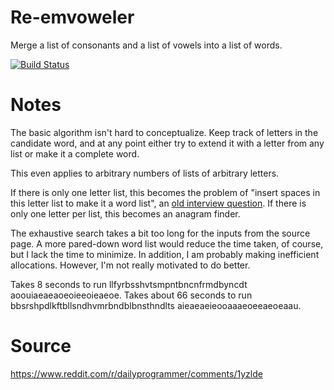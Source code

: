 # Re-emvoweler

Merge a list of consonants and a list of vowels into a list of words.

[![Build Status](https://travis-ci.org/petertseng-dp/reemvoweler.svg?branch=master)](https://travis-ci.org/petertseng-dp/reemvoweler)

# Notes

The basic algorithm isn't hard to conceptualize.
Keep track of letters in the candidate word, and at any point either try to extend it with a letter from any list or make it a complete word.

This even applies to arbitrary numbers of lists of arbitrary letters.

If there is only one letter list, this becomes the problem of "insert spaces in this letter list to make it a word list", an [old interview question](http://thenoisychannel.com/2011/08/08/retiring-a-great-interview-problem).
If there is only one letter per list, this becomes an anagram finder.

The exhaustive search takes a bit too long for the inputs from the source page.
A more pared-down word list would reduce the time taken, of course, but I lack the time to minimize.
In addition, I am probably making inefficient allocations.
However, I'm not really motivated to do better.

Takes 8 seconds to run llfyrbsshvtsmpntbncnfrmdbyncdt aoouiaeaeaoeoieeoieaeoe.
Takes about 66 seconds to run bbsrshpdlkftbllsndhvmrbndblbnsthndlts aieaeaeieooaaaeoeeaeoeaau.

# Source

https://www.reddit.com/r/dailyprogrammer/comments/1yzlde
